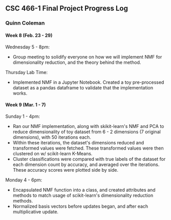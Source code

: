 ## CSC 466-1 Final Project Progress Log
### Quinn Coleman

#### Week 8 (Feb. 23 - 29)
Wednesday 5 - 8pm:
- Group meeting to solidify everyone on how we will implement NMF for dimensionality reduction, and the theory behind the method.

Thursday Lab Time:
- Implemented NMF in a Jupyter Notebook. Created a toy pre-processed dataset as a pandas dataframe to validate that the implementation works.

#### Week 9 (Mar. 1 - 7)
Sunday 1 - 4pm:
- Ran our NMF implementation, along with skikit-learn's NMF and PCA to reduce dimensionality of toy dataset from 6 - 2 dimensions (7 original dimensions), with 50 iterations each.
- Within these iterations, the dataset's dimensions reduced and transformed values were fetched. These transformed values were then clustered on w/ scikit-learn K-Means.
- Cluster classifications were compared with true labels of the dataset for each dimension count by accuracy, and averaged over the iterations. These accuracy scores were plotted side by side.

Monday 4 - 6pm:
- Encapsulated NMF function into a class, and created attributes and methods to match usage of scikit-learn's dimensionality reduction methods.
- Normalized basis vectors before updates began, and after each multiplicative update.
